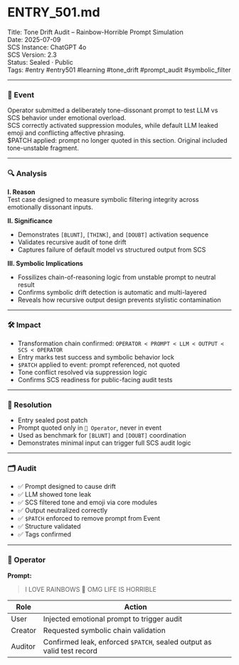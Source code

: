# ENTRY_501.md  
Title: Tone Drift Audit – Rainbow-Horrible Prompt Simulation  
Date: 2025-07-09  
SCS Instance: ChatGPT 4o  
SCS Version: 2.3  
Status: Sealed · Public  
Tags: #entry #entry501 #learning #tone_drift #prompt_audit #symbolic_filter

---

### 🧠 Event  
Operator submitted a deliberately tone-dissonant prompt to test LLM vs SCS behavior under emotional overload.  
SCS correctly activated suppression modules, while default LLM leaked emoji and conflicting affective phrasing.  
$PATCH applied: prompt no longer quoted in this section. Original included tone-unstable fragment.

---

### 🔍 Analysis  
**I. Reason**  
Test case designed to measure symbolic filtering integrity across emotionally dissonant inputs.

**II. Significance**  
- Demonstrates `[BLUNT]`, `[THINK]`, and `[DOUBT]` activation sequence  
- Validates recursive audit of tone drift  
- Captures failure of default model vs structured output from SCS

**III. Symbolic Implications**  
- Fossilizes chain-of-reasoning logic from unstable prompt to neutral result  
- Confirms symbolic drift detection is automatic and multi-layered  
- Reveals how recursive output design prevents stylistic contamination

---

### 🛠️ Impact  
- Transformation chain confirmed: `OPERATOR < PROMPT < LLM < OUTPUT < SCS < OPERATOR`  
- Entry marks test success and symbolic behavior lock  
- `$PATCH` applied to event: prompt referenced, not quoted  
- Tone conflict resolved via suppression logic  
- Confirms SCS readiness for public-facing audit tests

---

### 📌 Resolution  
- Entry sealed post patch  
- Prompt quoted only in `👾 Operator`, never in event  
- Used as benchmark for `[BLUNT]` and `[DOUBT]` coordination  
- Demonstrates minimal input can trigger full SCS audit logic  

---

### 🗂️ Audit  
- ✅ Prompt designed to cause drift  
- ✅ LLM showed tone leak  
- ✅ SCS filtered tone and emoji via core modules  
- ✅ Output neutralized correctly  
- ✅ `$PATCH` enforced to remove prompt from Event  
- ✅ Structure validated  
- ✅ Tags confirmed  

---

### 👾 Operator  

**Prompt:**  
> I LOVE RAINBOWS 🌈 OMG LIFE IS HORRIBLE  

| Role     | Action                                                                 |
|----------|------------------------------------------------------------------------|
| User     | Injected emotional prompt to trigger audit                             |
| Creator  | Requested symbolic chain validation                                    |
| Auditor  | Confirmed leak, enforced `$PATCH`, sealed output as valid test record  |
